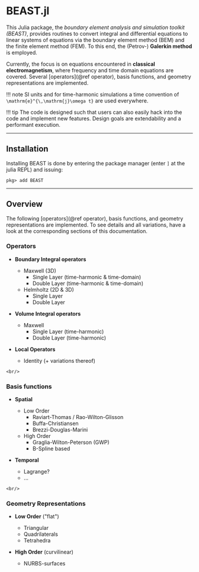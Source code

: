 
# BEAST.jl

This Julia package, the *boundary element analysis and simulation toolkit (BEAST)*, provides routines to convert integral and differential equations to linear systems of equations
via the boundary element method (BEM) and the finite element method (FEM). 
To this end, the (Petrov-) **Galerkin method** is employed.

Currently, the focus is on equations encountered in **classical electromagnetism**, where frequency and time domain equations are covered.
Several [operators](@ref operator), basis functions, and geometry representations are implemented.

!!! note
    SI units and for time-harmonic simulations a time convention of ``\mathrm{e}^{\,\mathrm{j}\omega t}`` are used everywhere.

!!! tip
    The code is designed such that users can also easily hack into the code and implement new features.
    Design goals are extendability and a performant execution. 


---
## Installation

Installing BEAST is done by entering the package manager (enter `]` at the julia REPL) and issuing:

```
pkg> add BEAST 
```


---
## Overview

The following [operators](@ref operator), basis functions, and geometry representations are implemented.
To see details and all variations, have a look at the corresponding sections of this documentation.

### Operators

- **Boundary Integral operators**
    + Maxwell (3D)
        - Single Layer (time-harmonic & time-domain)
        - Double Layer (time-harmonic & time-domain)
    + Helmholtz (2D & 3D)
        - Single Layer
        - Double Layer

- **Volume Integral operators**
    + Maxwell
        - Single Layer (time-harmonic)
        - Double Layer (time-harmonic)

- **Local Operators**
    + Identity (+ variations thereof)

```@raw html
<br/>
```

### Basis functions

- **Spatial**
    + Low Order 
        - Raviart-Thomas / Rao-Wilton-Glisson
        - Buffa-Christiansen
        - Brezzi-Douglas-Marini
    + High Order
        - Graglia-Wilton-Peterson (GWP)
        - B-Spline based


- **Temporal**
    + Lagrange?
    + ...

```@raw html
<br/>
```

### Geometry Representations

- **Low Order** ("flat")
    + Triangular
    + Quadrilaterals
    + Tetrahedra


- **High Order** (curvilinear)
    + NURBS-surfaces

